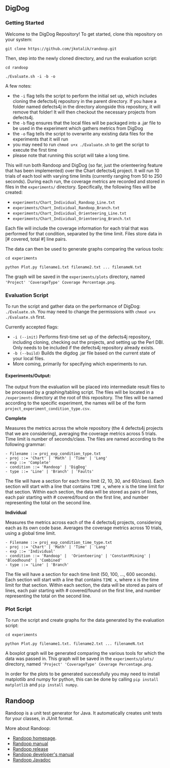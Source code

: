 ## DigDog

### Getting Started
Welcome to the DigDog Repository! To get started, clone this repository on your system:

`git clone https://github.com/jkotalik/randoop.git`

Then, step into the newly cloned directory, and run the evaluation script:

`cd randoop`

`./Evaluate.sh -i -b -o`

A few notes:
- the `-i` flag tells the script to perform the initial set up, which includes cloning the defects4j repository in the parent directory. If you have a folder named defects4j in the directory alongside this repository, it will remove that folder! It will then checkout the necessary projects from defects4j.
- the `-b` flag ensures that the local files will be packaged into a .jar file to be used in the experiment which gathers metrics from DigDog
- the `-o` flag tells the script to overwrite any existing data files for the experiments that it will run
- you may need to run `chmod u+x ./Evaluate.sh` to get the script to execute the first time
- please note that running this script will take a long time.

This will run both Randoop and DigDog (so far, just the orienteering feature that has been implemented) over the Chart defects4j project. It will run 10 trials of each tool with varying time limits (currently ranging from 50 to 250 seconds). During each run, the coverage metrics are recorded and stored in files in the `experiments/` directory. Specifically, the following files will be created:
- `experiments/Chart_Individual_Randoop_Line.txt`
- `experiments/Chart_Individual_Randoop_Branch.txt`
- `experiments/Chart_Individual_Orienteering_Line.txt`
- `experiments/Chart_Individual_Orienteering_Branch.txt`

Each file will include the coverage information for each trial that was performed for that condition, separated by the time limit. Files store data in [# covered, total #] line pairs.


The data can then be used to generate graphs comparing the various tools:

`cd experiments`

`python Plot.py filename1.txt filename2.txt ... filenameN.txt`

The graph will be saved in the `experiments/plots` directory, named `'Project' 'CoverageType' Coverage Percentage.png`.

### Evaluation Script
To run the script and gather data on the performance of DigDog: `./Evaluate.sh`. You may need to change the permissions with `chmod u+x ./Evaluate.sh` first.

Currently accepted flags:
- `-i (--init)` Performs first-time set up of the defects4j repository, including cloning, checking out the projects, and setting up the Perl DBI. Only needs to be included if the defects4j repository already exists.
- `-b (--build)` Builds the digdog .jar file based on the current state of your local files.
- More coming, primarily for specifying which experiments to run.

#### Experiments/Output:

The output from the evaluation will be placed into intermediate result files to be processed by a graphing/tabling script. The files will be located in a `/experiments` directory at the root of this repository. The files will be named according to the specific experiment, the names will be of the form `project_experiment_condition_type.csv`.

**Complete**

Measures the metrics across the whole repository (the 4 defects4j projects that we are considering), averaging the coverage metrics across 5 trials. Time limit is number of seconds/class. The files are named according to the following grammar:
```
- Filename ::= proj_exp_condition_type.txt
- proj ::= 'Chart' | 'Math' | 'Time' | 'Lang'
- exp ::= 'Complete'
- condition ::= 'Randoop' | 'DigDog'
- type ::= 'Line' | 'Branch' | 'Faults'
```

The file will have a section for each time limit (2, 10, 30, and 60/class). Each section will start with a line that contains
`TIME x`, where x is the time limit for that section. Within each section, the data will be stored as pairs of lines, each pair starting with # covered/found on the first line, and number representing the total on the second line.

**Individual**

Measures the metrics across each of the 4 defects4j projects, considering each as its own code base. Averages the coverage metrics across 10 trials, using a global time limit.
```
- Filename ::= proj_exp_condition_time_type.txt
- proj ::= 'Chart' | 'Math' | 'Time' | 'Lang'
- exp ::= 'Individual'
- condition ::= 'Randoop' |  'Orienteering' | 'ConstantMining' | 'Bloodhound' | 'Combined'
- type ::= 'Line' | 'Branch'
```

The file will have a section for each time limit (50, 100, ..., 600 seconds). Each section will start with a line that contains
`TIME x`, where x is the time limit for that section. Within each section, the data will be stored as pairs of lines, each pair starting with # covered/found on the first line, and number representing the total on the second line.

### Plot Script
To run the script and create graphs for the data generated by the evaluation script:

`cd experiments`

`python Plot.py filename1.txt. filename2.txt ... filenameN.txt`

A boxplot graph will be generated comparing the various tools for which the data was passed in. This graph will be saved in the `experiments/plots/` directory, named `'Project' 'CoverageType' Coverage Percentage.png`.

In order for the plots to be generated successfully you may need to install matplotlib and numpy for python, this can be done by calling `pip install matplotlib` and `pip install numpy`.

## Randoop

Randoop is a unit test generator for Java.
It automatically creates unit tests for your classes, in JUnit format.

More about Randoop:

* [Randoop homepage](https://randoop.github.io/randoop/).
* [Randoop manual](https://randoop.github.io/randoop/manual/index.html)
* [Randoop release](https://github.com/randoop/randoop/releases/latest)
* [Randoop developer's manual](https://randoop.github.io/randoop/manual/dev.html)
* [Randoop Javadoc](https://randoop.github.io/randoop/api/)
